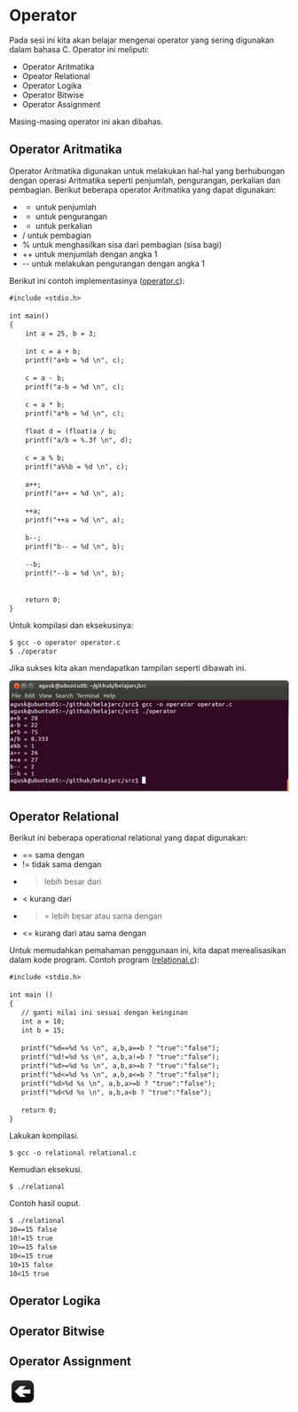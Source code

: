 # Operator

Pada sesi ini kita akan belajar mengenai operator yang sering digunakan dalam bahasa C. Operator ini meliputi:

* Operator Aritmatika
* Opeator Relational
* Operator Logika
* Operator Bitwise
* Operator Assignment

Masing-masing operator ini akan dibahas.


## Operator Aritmatika

Operator Aritmatika digunakan untuk melakukan hal-hal yang berhubungan dengan operasi Aritmatika seperti penjumlah, pengurangan, perkalian dan pembagian. Berikut beberapa operator Aritmatika yang dapat digunakan:

* + untuk penjumlah
* - untuk pengurangan
* * untuk perkalian
* / untuk pembagian
* % untuk menghasilkan sisa dari pembagian (sisa bagi)
* ++ untuk menjumlah dengan angka 1
* -- untuk melakukan pengurangan dengan angka 1


Berikut ini contoh implementasinya ([operator.c](../src/operator.c)):

    #include <stdio.h>

    int main()
    {
        int a = 25, b = 3;

        int c = a + b;
        printf("a+b = %d \n", c);

        c = a - b;
        printf("a-b = %d \n", c);

        c = a * b;
        printf("a*b = %d \n", c);

        float d = (float)a / b;
        printf("a/b = %.3f \n", d);

        c = a % b;
        printf("a%%b = %d \n", c);

        a++;
        printf("a++ = %d \n", a);

        ++a;
        printf("++a = %d \n", a);

        b--;
        printf("b-- = %d \n", b);

        --b;
        printf("--b = %d \n", b);


    	return 0;
    }


Untuk kompilasi dan eksekusinya:

    $ gcc -o operator operator.c
    $ ./operator

Jika sukses kita akan mendapatkan tampilan seperti dibawah ini.

![Contoh hasil eskekusi program operator Aritmatika](images/operator.png "Contoh hasil eksekusi")




## Operator Relational

Berikut ini beberapa operational relational yang dapat digunakan:

* == sama dengan
* != tidak sama dengan
* > lebih besar dari
* < kurang dari
* >= lebih besar atau sama dengan 
* <= kurang dari atau sama dengan

Untuk memudahkan pemahaman penggunaan ini, kita dapat merealisasikan dalam kode program. Contoh program ([relational.c](../src/relational.c)):


	#include <stdio.h>
 
	int main ()
	{
	   // ganti nilai ini sesuai dengan keinginan	
	   int a = 10;
	   int b = 15;
	   
	   printf("%d==%d %s \n", a,b,a==b ? "true":"false");
	   printf("%d!=%d %s \n", a,b,a!=b ? "true":"false");
	   printf("%d>=%d %s \n", a,b,a>=b ? "true":"false");
	   printf("%d<=%d %s \n", a,b,a<=b ? "true":"false");
	   printf("%d>%d %s \n", a,b,a>=b ? "true":"false");
	   printf("%d<%d %s \n", a,b,a<b ? "true":"false");
	      
	   return 0;
	}


Lakukan kompilasi.

	$ gcc -o relational relational.c


Kemudian eksekusi.

	$ ./relational

Contoh hasil ouput.

	$ ./relational
	10==15 false
	10!=15 true
	10>=15 false
	10<=15 true
	10>15 false
	10<15 true

	


## Operator Logika



## Operator Bitwise



## Operator Assignment


[![Kembali ke menu utama](images/back.png "Kembali menu utama")](/README.md)
